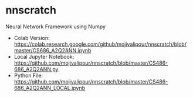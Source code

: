 # nnscratch
Neural Network Framework using Numpy


- Colab Version: https://colab.research.google.com/github/mojivalipour/nnscratch/blob/master/CS686_A2Q2ANN.ipynb
- Local Jupyter Notebook: https://github.com/mojivalipour/nnscratch/blob/master/CS486-686_A2Q2ANN.py
- Python File: https://github.com/mojivalipour/nnscratch/blob/master/CS486-686_A2Q2ANN_LOCAL.ipynb

